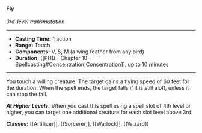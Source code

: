 #### Fly
*3rd-level transmutation*
___
- **Casting Time:** 1 action
- **Range:** Touch
- **Components:** V, S, M (a wing feather from any bird)
- **Duration:** [[PHB - Chapter 10 - Spellcasting#Concentration|Concentration]], up to 10 minutes
---
You touch a willing creature. The target gains a flying speed of 60 feet for the duration. When the spell ends, the target falls if it is still aloft, unless it can stop the fall.

***At Higher Levels.*** When you cast this spell using a spell slot of 4th level or higher, you can target one additional creature for each slot level above 3rd.

**Classes:** [[Artificer]], [[Sorcerer]], [[Warlock]], [[Wizard]]